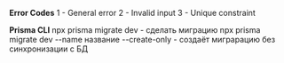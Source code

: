 **Error Codes**
1 - General error
2 - Invalid input
3 - Unique constraint

**Prisma CLI**
npx prisma migrate dev - сделать миграцию
npx prisma migrate dev --name название --create-only - создаёт миграрацию без синхронизации с БД